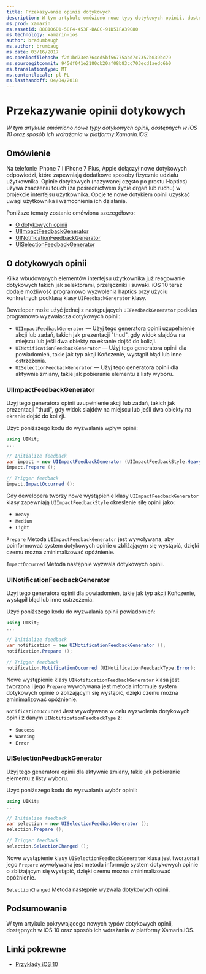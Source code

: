 ```yaml
---
title: Przekazywanie opinii dotykowych
description: W tym artykule omówiono nowe typy dotykowych opinii, dostępnych w iOS 10 oraz sposób ich wdrażania w platformy Xamarin.iOS.
ms.prod: xamarin
ms.assetid: 888106D1-58F4-453F-BACC-91D51FA39C80
ms.technology: xamarin-ios
author: bradumbaugh
ms.author: brumbaug
ms.date: 03/16/2017
ms.openlocfilehash: f2d1bd73ea764cd5bf56775abd7c7357b039bc79
ms.sourcegitcommit: 945df041e2180cb20af08b83cc703ecd1aedc6b0
ms.translationtype: MT
ms.contentlocale: pl-PL
ms.lasthandoff: 04/04/2018
---
```

# <a name="providing-haptic-feedback"></a>Przekazywanie opinii dotykowych

_W tym artykule omówiono nowe typy dotykowych opinii, dostępnych w iOS 10 oraz sposób ich wdrażania w platformy Xamarin.iOS._

<a name="Overview" />

## <a name="overview"></a>Omówienie

Na telefonie iPhone 7 i iPhone 7 Plus, Apple dołączył nowe dotykowych odpowiedzi, które zapewniają dodatkowe sposoby fizycznie udziału użytkownika. Opinie dotykowych (nazywanej często po prostu Haptics) używa znaczeniu touch (za pośrednictwem życie drgań lub ruchu) w projekcie interfejsu użytkownika. Opcje te nowe dotykiem opinii uzyskać uwagi użytkownika i wzmocnienia ich działania.

Poniższe tematy zostanie omówiona szczegółowo:

- [O dotykowych opinii](#About-Haptic-Feedback)
- [UIImpactFeedbackGenerator](#UIImpactFeedbackGenerator)
- [UINotificationFeedbackGenerator](#UINotificationFeedbackGenerator)
- [UISelectionFeedbackGenerator](#UISelectionFeedbackGenerator)

<a name="About-Haptic-Feedback" />

## <a name="about-haptic-feedback"></a>O dotykowych opinii

Kilka wbudowanych elementów interfejsu użytkownika już reagowanie dotykowych takich jak selektorami, przełączniki i suwaki. iOS 10 teraz dodaje możliwość programowo wyzwolenia haptics przy użyciu konkretnych podklasą klasy `UIFeedbackGenerator` klasy.

Deweloper może użyć jednej z następujących `UIFeedbackGenerator` podklas programowo wyzwalacza dotykowych opinii:

- `UIImpactFeedbackGenerator` — Użyj tego generatora opinii uzupełnienie akcji lub zadań, takich jak prezentacji "thud", gdy widok slajdów na miejscu lub jeśli dwa obiekty na ekranie dojść do kolizji.
- `UINotificationFeedbackGenerator` — Użyj tego generatora opinii dla powiadomień, takie jak typ akcji Kończenie, wystąpił błąd lub inne ostrzeżenia.
- `UISelectionFeedbackGenerator` — Użyj tego generatora opinii dla aktywnie zmiany, takie jak pobieranie elementu z listy wyboru.

<a name="UIImpactFeedbackGenerator" />

### <a name="uiimpactfeedbackgenerator"></a>UIImpactFeedbackGenerator

Użyj tego generatora opinii uzupełnienie akcji lub zadań, takich jak prezentacji "thud", gdy widok slajdów na miejscu lub jeśli dwa obiekty na ekranie dojść do kolizji.

Użyć poniższego kodu do wyzwalania wpływ opinii:

```csharp
using UIKit;
...

// Initialize feedback
var impact = new UIImpactFeedbackGenerator (UIImpactFeedbackStyle.Heavy);
impact.Prepare ();

// Trigger feedback
impact.ImpactOccurred ();
```

Gdy dewelopera tworzy nowe wystąpienie klasy `UIImpactFeedbackGenerator` klasy zapewniają `UIImpactFeedbackStyle` określenie siłę opinii jako:

- `Heavy`
- `Medium`
- `Light`

`Prepare` Metoda `UIImpactFeedbackGenerator` jest wywoływana, aby poinformować system dotykowych opinie o zbliżającym się wystąpić, dzięki czemu można zminimalizować opóźnienie.

`ImpactOccurred` Metoda następnie wyzwala dotykowych opinii.

<a name="UINotificationFeedbackGenerator" />

### <a name="uinotificationfeedbackgenerator"></a>UINotificationFeedbackGenerator

Użyj tego generatora opinii dla powiadomień, takie jak typ akcji Kończenie, wystąpił błąd lub inne ostrzeżenia.

Użyć poniższego kodu do wyzwalania opinii powiadomień:

```csharp
using UIKit;
...

// Initialize feedback
var notification = new UINotificationFeedbackGenerator ();
notification.Prepare ();

// Trigger feedback
notification.NotificationOccurred (UINotificationFeedbackType.Error);
```

Nowe wystąpienie klasy `UINotificationFeedbackGenerator` klasa jest tworzona i jego `Prepare` wywoływana jest metoda informuje system dotykowych opinie o zbliżającym się wystąpić, dzięki czemu można zminimalizować opóźnienie.

`NotificationOccurred` Jest wywoływana w celu wyzwolenia dotykowych opinii z danym `UINotificationFeedbackType` z:

- `Success`
- `Warning`
- `Error`

<a name="UISelectionFeedbackGenerator" />

### <a name="uiselectionfeedbackgenerator"></a>UISelectionFeedbackGenerator

Użyj tego generatora opinii dla aktywnie zmiany, takie jak pobieranie elementu z listy wyboru.

Użyć poniższego kodu do wyzwalania wybór opinii:

```csharp
using UIKit;
...

// Initialize feedback
var selection = new UISelectionFeedbackGenerator ();
selection.Prepare ();

// Trigger feedback
selection.SelectionChanged ();
```

Nowe wystąpienie klasy `UISelectionFeedbackGenerator` klasa jest tworzona i jego `Prepare` wywoływana jest metoda informuje system dotykowych opinie o zbliżającym się wystąpić, dzięki czemu można zminimalizować opóźnienie.

`SelectionChanged` Metoda następnie wyzwala dotykowych opinii.

## <a name="summary"></a>Podsumowanie

W tym artykule pokrywającego nowych typów dotykowych opinii, dostępnych w iOS 10 oraz sposób ich wdrażania w platformy Xamarin.iOS.

## <a name="related-links"></a>Linki pokrewne

- [Przykłady iOS 10](https://developer.xamarin.com/samples/ios/iOS10/)
